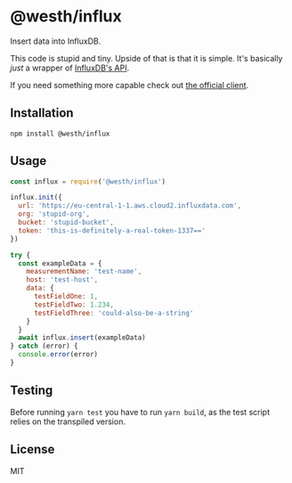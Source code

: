 # @westh/influx

Insert data into InfluxDB.

This code is stupid and tiny. Upside of that is that it is simple. It's basically *just* a wrapper of [InfluxDB's API](https://docs.influxdata.com/influxdb/v1.8/write_protocols/line_protocol_reference/).

If you need something more capable check out [the official client](https://github.com/influxdata/influxdb-client-js).

## Installation

```
npm install @westh/influx
```

## Usage

```javascript
const influx = require('@westh/influx')

influx.init({
  url: 'https://eu-central-1-1.aws.cloud2.influxdata.com',
  org: 'stupid-org',
  bucket: 'stupid-bucket',
  token: 'this-is-definitely-a-real-token-1337=='
})

try {
  const exampleData = {
    measurementName: 'test-name',
    host: 'test-host',
    data: {
      testFieldOne: 1,
      testFieldTwo: 1.234,
      testFieldThree: 'could-also-be-a-string'
    }
  }
  await influx.insert(exampleData)
} catch (error) {
  console.error(error)
}
```

## Testing

Before running `yarn test` you have to run `yarn build`, as the test script relies on the transpiled version.

## License

MIT
